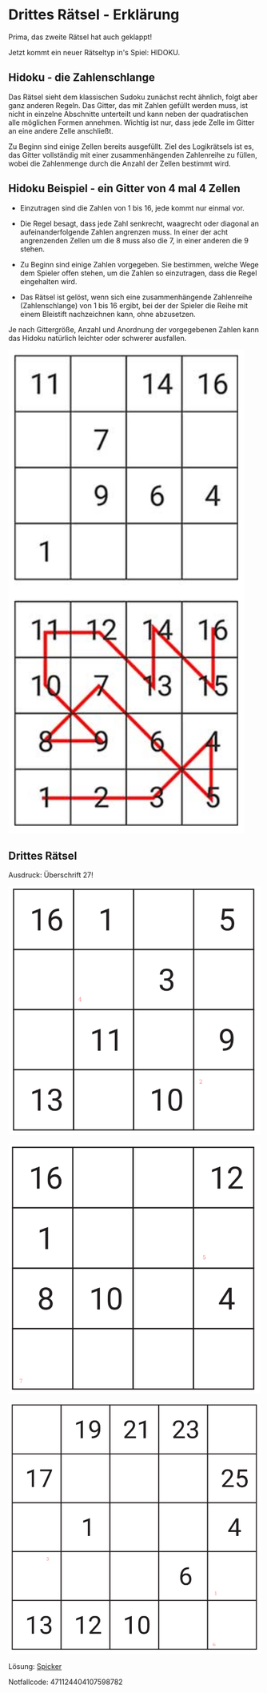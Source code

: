 Drittes Rätsel - Erklärung
==========================

Prima, das zweite Rätsel hat auch geklappt!

Jetzt kommt ein neuer Rätseltyp in's Spiel: HIDOKU.

Hidoku - die Zahlenschlange
---------------------------

Das Rätsel sieht dem klassischen Sudoku zunächst recht
ähnlich, folgt aber ganz anderen Regeln. Das Gitter, das mit
Zahlen gefüllt werden muss, ist nicht in einzelne
Abschnitte unterteilt und kann neben der quadratischen
alle möglichen Formen annehmen. Wichtig ist nur, dass
jede Zelle im Gitter an eine andere Zelle anschließt.

Zu Beginn sind einige Zellen bereits ausgefüllt. Ziel des
Logikrätsels ist es, das Gitter vollständig mit einer
zusammenhängenden Zahlenreihe zu füllen, wobei die
Zahlenmenge durch die Anzahl der Zellen bestimmt wird.


Hidoku Beispiel - ein Gitter von 4 mal 4 Zellen
-----------------------------------------------

- Einzutragen sind die Zahlen von 1 bis 16, jede kommt
  nur einmal vor.

- Die Regel besagt, dass jede Zahl senkrecht, waagrecht oder diagonal an
  aufeinanderfolgende Zahlen angrenzen muss. In einer der acht angrenzenden Zellen
  um die 8 muss also die 7, in einer anderen die 9 stehen.

- Zu Beginn sind einige Zahlen vorgegeben. Sie bestimmen, welche Wege dem Spieler
  offen stehen, um die Zahlen so einzutragen, dass die Regel eingehalten wird.

- Das Rätsel ist gelöst, wenn sich eine zusammenhängende Zahlenreihe
  (Zahlenschlange) von 1 bis 16 ergibt, bei der der Spieler die Reihe mit einem Bleistift
  nachzeichnen kann, ohne abzusetzen.

Je nach Gittergröße, Anzahl und Anordnung der vorgegebenen Zahlen kann das Hidoku
natürlich leichter oder schwerer ausfallen.

![Rätsel 03a](raetsel-03a.png)

Drittes Rätsel
--------------

Ausdruck: Überschrift 27!

![Rätsel 03.1](raetsel-03-1.png)

![Rätsel 03.2](raetsel-03-2.png)

![Rätsel 03.3](raetsel-03-3.png)

<!--
 1=5
 2=8
  3=14
 4=2
 5=13
 6=7
 7=9

581421379
-->

<script type="text/javascript">
var nextUrl="/index.html#04-";
</script>

Lösung: <a href="/index.html#/loesungen/27.md">Spicker</a>

Notfallcode: 471124404107598782
